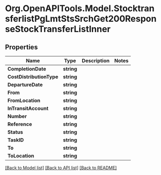 # Org.OpenAPITools.Model.StocktransferlistPgLmtStsSrchGet200ResponseStockTransferListInner

## Properties

Name | Type | Description | Notes
------------ | ------------- | ------------- | -------------
**CompletionDate** | **string** |  | 
**CostDistributionType** | **string** |  | 
**DepartureDate** | **string** |  | 
**From** | **string** |  | 
**FromLocation** | **string** |  | 
**InTransitAccount** | **string** |  | 
**Number** | **string** |  | 
**Reference** | **string** |  | 
**Status** | **string** |  | 
**TaskID** | **string** |  | 
**To** | **string** |  | 
**ToLocation** | **string** |  | 

[[Back to Model list]](../README.md#documentation-for-models) [[Back to API list]](../README.md#documentation-for-api-endpoints) [[Back to README]](../README.md)

